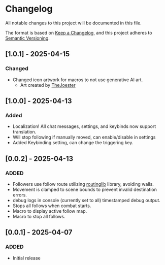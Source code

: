# Changelog

All notable changes to this project will be documented in this file.

The format is based on [Keep a Changelog](https://keepachangelog.com/en/1.1.0/),
and this project adheres to [Semantic Versioning](https://semver.org/spec/v2.0.0.html).

## [1.0.1] - 2025-04-15
### Changed
- Changed icon artwork for macros to not use generative AI art. 
  - Art created by [TheJoester](https://github.com/thejoester/)

## [1.0.0] - 2025-04-13
### Added
- Localization! All chat messages, settings, and keybinds now support translation.
- Will stop following if manually moved, can enable/disable in settings
- Added Keybinding setting, can change the triggering key.

## [0.0.2] - 2025-04-13
### ADDED
- Followers use follow route utilizing [routinglib](https://github.com/manuelVo/foundryvtt-routinglib) library, avoiding walls.
- Movement is clamped to scene bounds to prevent invalid destination errors.
- debug logs in console (currently set to all) timestamped debug output.
- Stops all follows when combat starts.
- Macro to display active follow map. 
- Macro to stop all follows. 

## [0.0.1] - 2025-04-07
### ADDED
- Initial release
